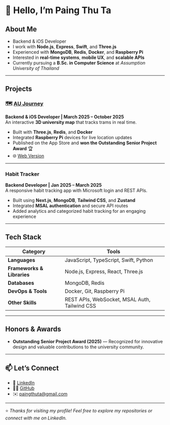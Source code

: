 # 👋 Hello, I’m Paing Thu Ta

## About Me

-  Backend & iOS Developer  
-  I work with **Node.js**, **Express**, **Swift**, and **Three.js**  
-  Experienced with **MongoDB**, **Redis**, **Docker**, and **Raspberry Pi**  
-  Interested in **real-time systems**, **mobile UX**, and **scalable APIs**  
-  Currently pursuing a **B.Sc. in Computer Science** at *Assumption University of Thailand*  

---

## Projects

### 🗺️ [AU Journey](https://apps.apple.com/app/id6751432942)
**Backend & iOS Developer | March 2025 – October 2025**  
An interactive **3D university map** that tracks trams in real time.  

- Built with **Three.js**, **Redis**, and **Docker**  
- Integrated **Raspberry Pi** devices for live location updates  
- Published on the App Store and **won the Outstanding Senior Project Award** 🏆  
- 🌐 [Web Version](https://au-journey-web-frontend-3z6a4.ondigitalocean.app/journey/)

---

### Habit Tracker
**Backend Developer | Jan 2025 – March 2025**  
A responsive habit tracking app with Microsoft login and REST APIs.  

- Built using **Next.js**, **MongoDB**, **Tailwind CSS**, and **Zustand**  
- Integrated **MSAL authentication** and secure API routes  
- Added analytics and categorized habit tracking for an engaging experience  

---

## Tech Stack

| Category | Tools |
|-----------|-------|
| **Languages** | JavaScript, TypeScript, Swift, Python |
| **Frameworks & Libraries** | Node.js, Express, React, Three.js |
| **Databases** | MongoDB, Redis |
| **DevOps & Tools** | Docker, Git, Raspberry Pi |
| **Other Skills** | REST APIs, WebSocket, MSAL Auth, Tailwind CSS |

---

## Honors & Awards

- **Outstanding Senior Project Award (2025)** — Recognized for innovative design and valuable contributions to the university community.

---

## 📫 Let’s Connect

- 💼 [LinkedIn](https://linkedin.com/in/paingthuta)  
- 🧑‍💻 [GitHub](https://github.com/PaingThuTa)  
- ✉️ [paingthuta@gmail.com](mailto:paingthuta@gmail.com)

---

⭐️ *Thanks for visiting my profile! Feel free to explore my repositories or connect with me on LinkedIn.*
